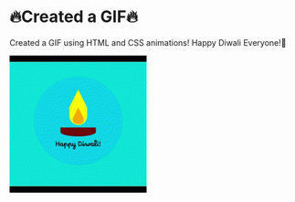 # 🔥Created a GIF🔥

Created a GIF using HTML and CSS animations! Happy Diwali Everyone!🎇

![](https://github.com/NagaNitya/gif/blob/main/HappyDiwali.gif)

